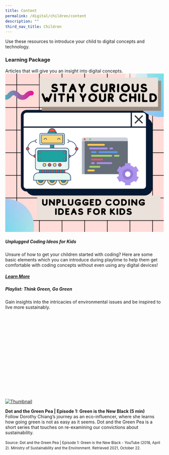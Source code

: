 ```yaml
---
title: Content
permalink: /digital/children/content
description: ""
third_nav_title: Children
---
```

<style type="text/css">
/* Links */
.content a { color: #322987; }
.content a:focus,
.content a:hover { color: #28216c; }

/* Button Outline */
.bp-button { padding-left: 1.5rem; padding-right: 1.5rem; }
.bp-button.is-primary-outline { border: 1px solid #322987; color: #322987; background-color: transparent; text-decoration: none; }
.bp-button.is-primary-outline:focus,
.bp-button.is-primary-outline:hover { border: 1px solid #322987; color: #cff2e8; background-color: #322987; text-decoration: none; }

/* Responsive Iframe */
.responsive-iframe { position: absolute; top: 0; left: 0; bottom: 0; right: 0; width: 100%; height: 100%; }
.responsive-iframe-container { position: relative; overflow: hidden; width: 100%; }
.responsive-iframe-container.ratio-16by9 { padding-top: 56.25%; }
.responsive-iframe-container.ratio-4by3 { padding-top: 75%; }
.responsive-iframe-container.ratio-3by2 { padding-top: 66.66%; }
.responsive-iframe-container.ratio-1by1 { padding-top: 100%; }
</style>
Use these resources to introduce your child to digital concepts and technology.


<h3><b>Learning Package</b></h3>
Articles that will give you an insight into digital concepts.

<img src="/Images/Digital/Teens/UnpluggedCodingIdeas.jpg" alt="cover image">

<h5><b>Unplugged Coding Ideas for Kids</b></h5>
Unsure of how to get your children started with coding? 
Here are some basic elements which you can introduce during playtime to help them get comfortable with coding concepts without even using any digital devices!
<h5><a href="https://childrenandteens.nlb.gov.sg/diy-resources/primary/stay-curious-with-your-child" target="_blank">Learn More</a></h5>

<!--TESTING PURPOSES-->

<h5 class="has-text-indigo margin--bottom--lg"><b>Playlist: Think Green, Go Green</b></h5>
Gain insights into the intricacies of environmental issues and be inspired to live more sustainably.
<div class="row is-multiline margin--bottom--lg">
  <div class="col is-two-fifths">
    <div class="responsive-iframe-container ratio-16by9">
<a href="https://www.facebook.com/MediaLiteracyCouncilSG/videos/844324729321869">
         <img alt="Thumbnail" src="![Alt text for image on Isomer site](/images/digital/Digital-Prog-AS-01.jpg)"
         width=460" height="258">
      </a>
    </div>
  </div>
  <div class="col is-three-fifths">
    <p><b class="has-text-indigo"> Dot and the Green Pea | Episode 1: Green is the New Black (5 min)</b><br>
Follow Dorothy Chiang’s journey as an eco-influencer, where she learns how going green is not as easy as it seems. Dot and the Green Pea is a short series that touches on re-examining our convictions about sustainability. </p>

<small>Source: Dot and the Green Pea | Episode 1: Green is the New Black - YouTube (2018, April 2). Ministry of Sustainability and the Environment. Retrieved 2021, October 22.</small>
  </div>
</div>